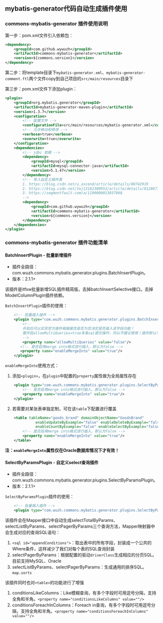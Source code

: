 ## mybatis-generator代码自动生成插件使用
### commons-mybatis-generator 插件使用说明
第一步：pom.xml文件引入依赖包：
```xml
<dependency>
    <groupId>com.github.wywuzh</groupId>
    <artifactId>commons-mybatis-generator</artifactId>
    <version>${commons.version}</version>
</dependency>
```

第二步：将template目录下`mybatis-generator.xml`、`mybatis-generator-comment.ftl`两个文件copy到自己项目的`src/main/resources`目录下

第三步：pom.xml文件下添加plugin：
```xml
<plugin>
    <groupId>org.mybatis.generator</groupId>
    <artifactId>mybatis-generator-maven-plugin</artifactId>
    <version>1.3.7</version>
    <configuration>
        <!-- 配置文件 -->
        <configurationFile>src/main/resources/mybatis-generator.xml</configurationFile>
        <!-- 允许移动和修改 -->
        <verbose>true</verbose>
        <overwrite>true</overwrite>
    </configuration>
    <dependencies>
        <!-- jdbc 依赖 -->
        <dependency>
            <groupId>mysql</groupId>
            <artifactId>mysql-connector-java</artifactId>
            <version>5.1.47</version>
        </dependency>
        <!-- 导入自定义插件类
        1. https://blog.csdn.net/u_ascend/article/details/80742919
        2. https://blog.csdn.net/twj13162380953/article/details/81286714
        3. https://segmentfault.com/a/1190000013037968
        -->
        <dependency>
            <groupId>com.github.wywuzh</groupId>
            <artifactId>commons-mybatis-generator</artifactId>
            <version>${commons.version}</version>
        </dependency>
    </dependencies>
</plugin>
```


### commons-mybatis-generator 插件功能清单
#### BatchInsertPlugin - 批量新增插件
* 插件全路径：com.wuzh.commons.mybatis.generator.plugins.BatchInsertPlugin。
* 版本：2.1.1+

该插件是itfsw批量新增SQL插件精简版，去掉batchInsertSelective接口。去掉ModelColumnPlugin插件依赖。

`BatchInsertPlugin`插件的使用：
```xml
    <!-- 批量插入插件 -->
    <plugin type="com.wuzh.commons.mybatis.generator.plugins.BatchInsertPlugin">
        <!--
        开启后可以实现官方插件根据属性是否为空决定是否插入该字段功能！
        需开启allowMultiQueries=true多条sql提交操作，所以不建议使用！插件默认不开启
        -->
        <property name="allowMultiQueries" value="false"/>
       <!-- 是否启用merge into格式进行插入，默认为false -->
       <property name="enableMergeInto" value="true"/>
    </plugin>
```

`enableMergeInto`使用方式：
1. 添加`<plugin>`，在`plugin`中配置的`property`属性做为全局属性存在
```xml
    <plugin type="com.wuzh.commons.mybatis.generator.plugins.SelectByParamsPlugin">
        <!-- 是否启用merge into格式进行插入，默认为false -->
        <property name="enableMergeInto" value="true"/>
    </plugin>
```

2. 若需要对某张表单独定制，可在该`table`下配置进行覆盖
```xml
    <table tableName="goods_brand" domainObjectName="GoodsBrand"
              enableUpdateByExample="false" enableDeleteByExample="false"
              enableCountByExample="false" enableSelectByExample="false" selectByExampleQueryId="false">
        <!-- 是否启用merge into格式进行插入，默认为false -->
        <property name="enableMergeInto" value="true"/>
    </table>
```
**注：`enableMergeInto`属性仅在Oracle数据库情况下才有效！**


#### SelectByParamsPlugin - 自定义select查询插件
* 插件全路径：com.wuzh.commons.mybatis.generator.plugins.SelectByParamsPlugin。
* 版本：2.1.1+

`SelectByParamsPlugin`插件的使用：
```xml
    <!-- 批量插入插件 -->
    <plugin type="com.wuzh.commons.mybatis.generator.plugins.SelectByParamsPlugin"></plugin>
```

该插件会在Mapper接口中自动生成selectTotalByParams、selectListByParams、selectPagerByParams三个查询方法，Mapper映射器中会生成对应的查询SQL语句：
1. `<sql id="appendConditions">`：取出表中的所有字段，封装成一个公共的Where条件，这样减少了我们对每个表的SQL查询封装
2. selectPagerByParams：根据配置的驱动`driverClass`生成相应的分页SQL。目前支持MySQL、Oracle
3. selectListByParams、selectPagerByParams：生成通用的排序SQL。`map.sorts`

该插件同时也对`<table>`的功能进行了增强
1. conditionsLikeColumns：Like模糊查询，有多个字段时可用逗号分隔，支持全角和半角。`<property name="conditionsLikeColumns" value=""/>`
2. conditionsForeachInColumns：Foreach in查询，有多个字段时可用逗号分隔，支持全角和半角。`<property name="conditionsForeachInColumns" value=""/>`
